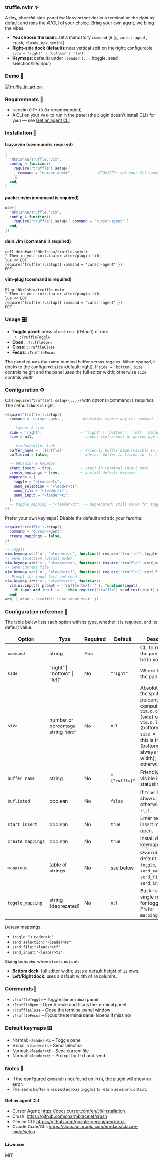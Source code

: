 ### truffle.nvim ✨

A tiny, cheerful side-panel for Neovim that docks a terminal on the right by default and runs the AI/CLI of your choice. Bring your own agent, we bring the vibes.

- **You choose the brain**: set a mandatory `command` (e.g., `cursor-agent`, `crush`, `claude`, `npx gemini`)
- **Right-side dock (default)**: neat vertical split on the right; configurable `side = 'right' | 'bottom' | 'left'`
- **Keymaps**: defaults under `<leader>t...` (toggle, send selection/file/input)

### Demo 🎥

![truffle_in_action](https://github.com/user-attachments/assets/e958e5dd-9269-4d28-9f47-6a96a4f442e8)

### Requirements 🧰

- Neovim 0.7+ (0.9+ recommended)
- A CLI on your `PATH` to run in the panel (the plugin doesn’t install CLIs for you) — see [Get an agent CLI](#get-an-agent-cli)

### Installation 🚀

#### lazy.nvim (command is required)

```lua
{
  "Nkr1shna/truffle.nvim",
  config = function()
    require("truffle").setup({
      command = "cursor-agent",         -- REQUIRED: set your CLI command, make sure it is available in path
    })
  end,
}
```

#### packer.nvim (command is required)

```lua
use({
  "Nkr1shna/truffle.nvim",
  config = function()
    require("truffle").setup({ command = "cursor-agent" })
  end,
})
```

#### dein.vim (command is required)

```vim
call dein#add('Nkr1shna/truffle.nvim')
" Then in your init.lua or after/plugin file
lua << EOF
require('truffle').setup({ command = 'cursor-agent' })
EOF
```

#### vim-plug (command is required)

```vim
Plug 'Nkr1shna/truffle.nvim'
" Then in your init.lua or after/plugin file
lua << EOF
require('truffle').setup({ command = 'cursor-agent' })
EOF
```

### Usage 🎛️

- **Toggle panel**: press `<leader>tc` (default) or run:
  - `:TruffleToggle`
- **Open**: `:TruffleOpen`
- **Close**: `:TruffleClose`
- **Focus**: `:TruffleFocus`

The panel reuses the same terminal buffer across toggles. When opened, it docks to the configured `side` (default: right). If `side = 'bottom'`, `size` controls height and the panel uses the full editor width; otherwise `size` controls width.

### Configuration ⚙️

Call `require('truffle').setup({...})` with options (command is required). The default dock is right.

```lua
require('truffle').setup({
  command = "cursor-agent",      -- REQUIRED: choose any CLI command

  -- Layout & size
  side = 'right',                 -- 'right' | 'bottom' | 'left' (default: 'right')
  size = nil,                     -- number (cols/rows) or percentage string like '33%'

  -- Window/buffer look
  buffer_name = '[Truffle]',      -- friendly buffer name (visible in statusline/tabline)
  buflisted = false,              -- whether buffer is listed in :ls (false => only in :ls!)

  -- Behavior & keymaps
  start_insert = true,            -- start in terminal insert mode
  create_mappings = true,         -- install default keymaps
  mappings = {
    toggle = "<leader>tc",
    send_selection = "<leader>ts",
    send_file = "<leader>tf",
    send_input = "<leader>ti",
  },
  -- toggle_mapping = "<leader>tc", -- deprecated; still works for toggle only
})
```

Prefer your own keymaps? Disable the default and add your favorite:

```lua
require('truffle').setup({
  command = "cursor-agent",
  create_mappings = false,
})

-- Toggle
vim.keymap.set('n', '<leader>tc', function() require('truffle').toggle() end, { desc = 'Truffle: Toggle panel' })
-- Send selection (visual mode)
vim.keymap.set('v', '<leader>ts', function() require('truffle').send_visual() end, { desc = 'Truffle: Send selection' })
-- Send current file
vim.keymap.set('n', '<leader>tf', function() require('truffle').send_file({ path = 'current' }) end, { desc = 'Truffle: Send file' })
-- Prompt for input text and send
vim.keymap.set('n', '<leader>ti', function()
  vim.ui.input({ prompt = 'Truffle text: ' }, function(input)
    if input and input ~= '' then require('truffle').send_text(input) end
  end)
end, { desc = 'Truffle: Send input text' })
```

### Configuration reference 📘

The table below lists each option with its type, whether it is required, and its default value.

| Option | Type | Required | Default | Description |
|---|---|---|---|---|
| `command` | string | Yes | — | CLI to run inside the panel. Must be in your `PATH`. |
| `side` | "right" \| "bottom" \| "left" | No | `"right"` | Where to dock the panel. |
| `size` | number or percentage string `"NN%"` | No | `nil` | Absolute size for the split. If percentage, computed from `vim.o.columns` (side) or `vim.o.lines` (bottom). When `side = 'bottom'`, this is the height (bottom dock is always full width); otherwise, width. |
| `buffer_name` | string | No | `"[Truffle]"` | Friendly name visible in statusline/tabline. |
| `buflisted` | boolean | No | `false` | If `true`, buffer shows in `:ls`; otherwise only in `:ls!`. |
| `start_insert` | boolean | No | `true` | Enter terminal insert mode on open. |
| `create_mappings` | boolean | No | `true` | Install default keymaps. |
| `mappings` | table of strings | No | see below | Override any default mapping: `toggle`, `send_selection`, `send_file`, `send_input`. |
| `toggle_mapping` | string (deprecated) | No | `nil` | Back-compat single mapping for toggle only. Prefer `mappings.toggle`. |

Default mappings:
- `toggle`: `"<leader>tc"`
- `send_selection`: `"<leader>ts"`
- `send_file`: `"<leader>tf"`
- `send_input`: `"<leader>ti"`

Sizing behavior when `size` is not set:
- **Bottom dock**: full editor width; uses a default height of `12` rows.
- **Left/Right dock**: uses a default width of `65` columns.

### Commands 🧪

- `:TruffleToggle` – Toggle the terminal panel
- `:TruffleOpen` – Open/create and focus the terminal panel
- `:TruffleClose` – Close the terminal panel window
- `:TruffleFocus` – Focus the terminal panel (opens if missing)
  
### Default keymaps ⌨️

- Normal: `<leader>tc` – Toggle panel
- Visual: `<leader>ts` – Send selection
- Normal: `<leader>tf` – Send current file
- Normal: `<leader>ti` – Prompt for text and send
  

### Notes 📝

- If the configured `command` is not found on `PATH`, the plugin will show an error.
- The same buffer is reused across toggles to retain session context.

#### Get an agent CLI
- Cursor Agent: https://docs.cursor.com/en/cli/installation
- Crush: https://github.com/charmbracelet/crush
- Gemini CLI: https://github.com/google-gemini/gemini-cli
- Claude Code/CLI: https://docs.anthropic.com/en/docs/claude-code/setup

### License

MIT
